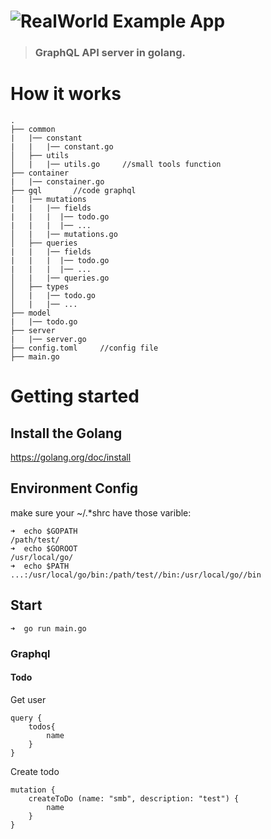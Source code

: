 # ![RealWorld Example App](https://raw.githubusercontent.com/gothinkster/golang-gin-realworld-example-app/master/logo.png)

> ### GraphQL API server in golang.
# How it works
```
.
├── common
|   |── constant
|   |   |── constant.go      
│   ├── utils           
│   |   |── utils.go     //small tools function
├── container
|   |── constainer.go
├── gql       //code graphql
|   |── mutations       
|   |   |── fields
|   |   |  |── todo.go
|   |   |  |── ...
│   |   |── mutations.go
│   ├── queries     
|   |   |── fields
|   |   |  |── todo.go
|   |   |  |── ...
│   |   |── queries.go  
│   ├── types
│   |   |── todo.go
│   |   |── ...
├── model
|   |── todo.go
├── server
|   |── server.go
├── config.toml     //config file
├── main.go
```
# Getting started

## Install the Golang
https://golang.org/doc/install
## Environment Config
make sure your ~/.*shrc have those varible:
```
➜  echo $GOPATH
/path/test/
➜  echo $GOROOT
/usr/local/go/
➜  echo $PATH
...:/usr/local/go/bin:/path/test//bin:/usr/local/go//bin
```

## Start
```
➜  go run main.go
```
### Graphql

#### Todo
Get user

```
query {
    todos{
        name
    }
}
```

Create todo

```
mutation {
    createToDo (name: "smb", description: "test") {
        name
    }
}
```

